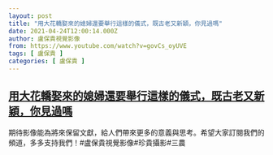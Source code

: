 ```yaml
---
layout: post
title: "用大花轎娶來的媳婦還要舉行這樣的儀式，既古老又新穎，你見過嗎"
date: 2021-04-24T12:00:14.000Z
author: 盧保貴視覺影像
from: https://www.youtube.com/watch?v=govCs_oyUVE
tags: [ 盧保貴 ]
categories: [ 盧保貴 ]
---
```

<!--1619265614000-->
[用大花轎娶來的媳婦還要舉行這樣的儀式，既古老又新穎，你見過嗎](https://www.youtube.com/watch?v=govCs_oyUVE)
------

<div>
期待影像能為將來保留文獻，給人們帶來更多的意義與思考。希望大家訂閱我們的頻道，多多支持我們！#盧保貴視覺影像#珍貴攝影#三農
</div>
